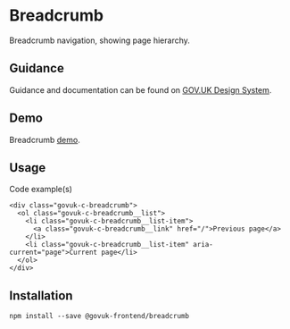 # Breadcrumb

Breadcrumb navigation, showing page hierarchy.

## Guidance

Guidance and documentation can be found on [GOV.UK Design System](linkgoeshere).

## Demo

Breadcrumb [demo](http://govuk-frontend.herokuapp.com/components/breadcrumb/index.html).

## Usage

Code example(s)

```
<div class="govuk-c-breadcrumb">
  <ol class="govuk-c-breadcrumb__list">
    <li class="govuk-c-breadcrumb__list-item">
      <a class="govuk-c-breadcrumb__link" href="/">Previous page</a>
    </li>
    <li class="govuk-c-breadcrumb__list-item" aria-current="page">Current page</li>
  </ol>
</div>

```



## Installation

```
npm install --save @govuk-frontend/breadcrumb
```


